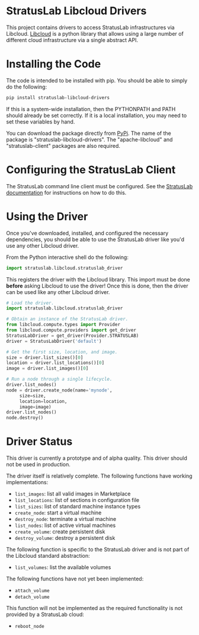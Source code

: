 StratusLab Libcloud Drivers
===========================

This project contains drivers to access StratusLab infrastructures via
Libcloud.  [Libcloud][lc-web] is a python library that allows using a
large number of different cloud infrastructure via a single abstract
API.

Installing the Code
===================

The code is intended to be installed with pip.  You should be able to
simply do the following:

```bash
pip install stratuslab-libcloud-drivers
```

If this is a system-wide installation, then the PYTHONPATH and PATH
should already be set correctly.  If it is a local installation, you
may need to set these variables by hand.

You can download the package directly from [PyPi][pypi].  The name of
the package is "stratuslab-libcloud-drivers".  The "apache-libcloud"
and "stratuslab-client" packages are also required. 


Configuring the StratusLab Client
=================================

The StratusLab command line client must be configured. See the 
[StratusLab documentation][sl-docs] for instructions on how to
do this.


Using the Driver
================

Once you've downloaded, installed, and configured the necessary
dependencies, you should be able to use the StratusLab driver like
you'd use any other Libcloud driver.  

From the Python interactive shell do the following:

```python
import stratuslab.libcloud.stratuslab_driver
```

This registers the driver with the Libcloud library.  This import must
be done **before** asking Libcloud to use the driver!  Once this is
done, then the driver can be used like any other Libcloud driver.

```python
# Load the driver.
import stratuslab.libcloud.stratuslab_driver

# Obtain an instance of the StratusLab driver. 
from libcloud.compute.types import Provider
from libcloud.compute.providers import get_driver
StratusLabDriver = get_driver(Provider.STRATUSLAB)
driver = StratusLabDriver('default')

# Get the first size, location, and image.
size = driver.list_sizes()[0]
location = driver.list_locations()[0]
image = driver.list_images()[0]

# Run a node through a single lifecycle.
driver.list_nodes()
node = driver.create_node(name='mynode',
     size=size,
     location=location,
     image=image)
driver.list_nodes()
node.destroy()
```

Driver Status
=============

This driver is currently a prototype and of alpha quality.  This
driver should not be used in production.

The driver itself is relatively complete.  The following functions
have working implementations:
* `list_images`: list all valid images in Marketplace
* `list_locations`: list of sections in configuration file
* `list_sizes`: list of standard machine instance types
* `create_node`: start a virtual machine
* `destroy_node`: terminate a virtual machine
* `list_nodes`: list of active virtual machines
* `create_volume`: create persistent disk
* `destroy_volume`: destroy a persistent disk

The following function is specific to the StratusLab driver and is not
part of the Libcloud standard abstraction:
* `list_volumes`: list the available volumes

The following functions have not yet been implemented:
* `attach_volume`
* `detach_volume`

This function will not be implemented as the required functionality is
not provided by a StratusLab cloud:
* `reboot_node`


[lc-web]: http://libcloud.apache.org/
[pypi]: http://pypi.python.org/
[sl-docs]: http://stratuslab.eu/documentation/
